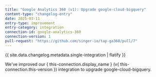 ```yaml
---
title: "Google Analytics 360 (v1): Upgrade google-cloud-bigquery"
content-type: "changelog-entry"
date: 2025-03-11
entry-type: improvement
entry-category: integration
connection-id: google-analytics-360
connection-version: 1
pull-request: "https://github.com/singer-io/tap-ga360/pull/7"
---
```

{{ site.data.changelog.metadata.single-integration | flatify }}

We've improved our { this-connection.display_name } (v{ this-connection.this-version }) integration to upgrade google-cloud-bigquery.